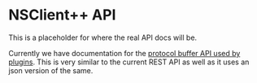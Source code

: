 # NSClient++ API

This is a placeholder for where the real API docs will be.

Currently we have documentation for the [protocol buffer API used by plugins](plugin.md).
This is very similar to the current REST API as well as it uses an json version of the same.
